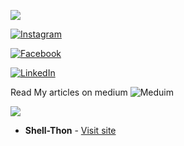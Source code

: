 ![](https://github-readme-activity-graph.cyclic.app/graph?username=Shell-thon&theme=dark)


[![Instagram](https://img.shields.io/badge/Instagram-E4405F?style=for-the-badge&logo=instagram&logoColor=white)](https://www.instagram.com/shell.terminal) 

[![Facebook](https://img.shields.io/badge/Facebook-1877F2?style=for-the-badge&logo=facebook&logoColor=white)](https://www.facebook.com/shell.terminal) 

[![LinkedIn](https://img.shields.io/badge/LinkedIn-0077B5?style=for-the-badge&logo=linkedin&logoColor=white)](https://www.linkedin.com/in/metromaniageek)

Read My articles on medium
![Meduim](https://user-images.githubusercontent.com/113628692/221084312-cc2ce83c-f8d3-460d-b6a4-a833c08ca146.png)

![](https://github-readme-stats.vercel.app/api/top-langs/?username=Shell-thon&theme=dark)
* **Shell-Thon** - [Visit site](https://Shell-thon.github.io/Shell-thon)
